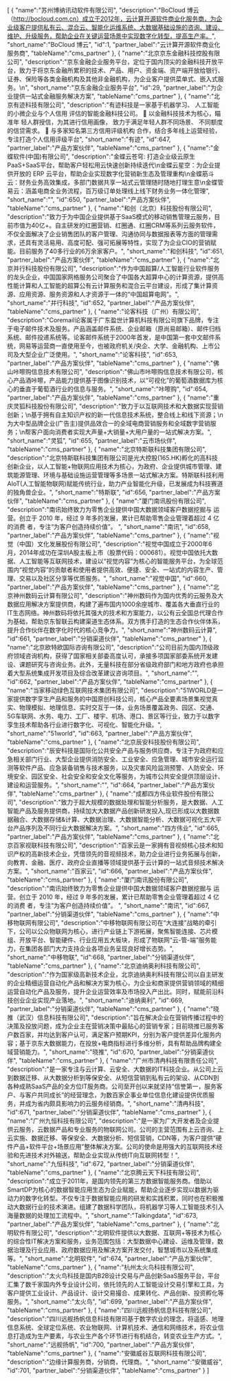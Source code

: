 [
	{
		"name":"苏州博纳讯动软件有限公司",
		"description":"BoCloud 博云（http://bocloud.com.cn）成立于2012年，云计算开源软件商业化服务商，为企业级客户提供私有云、混合云、智能化运维系统、大数据基础设施的咨询、建设、维护、升级服务，帮助企业在关键运营场景中实现数字化转型，提高生产率。",
		"short_name":"BoCloud 博云",
		"id":1,
		"partner_label":"云计算开源软件商业化服务商",
		"tableName":"cms_partner"
	},
	{
		"name":"北京京东金融科技控股有限公司",
		"description":"京东金融企业服务平台，定位于国内顶尖的金融科技开放平台，致力于将京东金融所累积的技术、产品、用户、资金端、资产端开放给银行、证券、保险等各类金融机构及其他非金融机构，为企业客户提供菜单式、嵌入式服务。\n",
		"short_name":"京东金融企业服务平台",
		"id":29,
		"partner_label":"为企业提供一站式金融服务解决方案",
		"tableName":"cms_partner"
	},
	{
		"name":"北京有迹科技有限公司",
		"description":"有迹科技是一家基于机器学习、 人工智能的小微企业与个人信用 评估的智能金融科技公司。  以金融科技技术为核心，瞄准年 轻人群授信，为其进行信用画像， 致力于满足年轻人群不同场景、 不同额度的信贷需求。  与多家知名第三方信用评级机构 合作，结合多年线上运营经验， 专注打造个人信用评级平台",
		"short_name":"有迹",
		"id":647,
		"partner_label":"产品方案伙伴",
		"tableName":"cms_partner"
	},
	{
		"name":"金蝶软件(中国)有限公司",
		"description":"金蝶云苍穹: 打造企业级云原生PaaS+SaaS平台，帮助客户轻松用云快速创新持续迭代\n金蝶云星空：为企业提供开放的 ERP 云平台，帮助企业实现数字化营销新生态及管理重构\n金蝶筋斗云：财务业务高效集成，多部门数据共享一站式云管理随时随地打理生意\n金蝶管易云：涵盖电商全业务流程，百万级订单处理线上线下财务业务一体化管理",
		"short_name":"",
		"id":650,
		"partner_label":"产品方案伙伴",
		"tableName":"cms_partner"
	},
	{
		"name":"和创（北京）科技股份有限公司",
		"description":"致力于为中国企业提供基于SaaS模式的移动销售管理云服务，目前市值为40亿+。自主研发的红圈营销、红圈通、红圈CRM等系列云服务软件，不仅全面解决了企业销售团队的客户管理、沟通协同与数据报表等方面的管理需求，还具有灵活易用、高度可配、强可拓展等特性，实现了为企业CIO的营销赋能。目前服务了40多行业的6万余家客户。",
		"short_name":"和创科技",
		"id":651,
		"partner_label":"产品方案伙伴",
		"tableName":"cms_partner"
	},
	{
		"name":"北京并行科技股份有限公司",
		"description":"作为中国超算/人工智能行业软件服务的龙头企业，中国国家网格服务公司聚合了中国各大超算中心的计算资源，提供高性能计算和人工智能的超算公有云计算服务和混合云平台建设，形成了集计算资源、应用资源、服务资源和人才资源于一体的“中国超算电网”。",
		"short_name":"并行科技",
		"id":652,
		"partner_label":"产品方案伙伴",
		"tableName":"cms_partner"
	},
	{
		"name":"论客科技（广州）有限公司",
		"description":"Coremail论客属于广东盈世计算机科技有限公司旗下品牌，专注于电子邮件技术及服务。产品涵盖邮件系统、企业邮箱（原尚易邮箱）、邮件归档系统、邮件投递系统等。论客邮件系统于2000年首发，是中国第一套中文邮件系统，网易等运营商一直使用至今，也被政府机关/央企、大学、金融机构、上市公司及大型企业广泛使用。",
		"short_name":"论客科技",
		"id":653,
		"partner_label":"产品方案伙伴",
		"tableName":"cms_partner"
	},
	{
		"name":"佛山咔嚓购信息技术有限公司",
		"description":"佛山市咔嚓购信息技术有限公司，核心产品酒咔嚓，产品能力提供基于图像识别技术，以“可视化”的葡萄酒数据库为核心的垂直于葡萄酒行业的信息与服务。",
		"short_name":"咔嚓购",
		"id":654,
		"partner_label":"产品方案伙伴",
		"tableName":"cms_partner"
	},
	{
		"name":"重庆灵狐科技股份有限公司",
		"description":"致力于以互联网技术和大数据实现营销创新；\n基于拥有自主知识产权的新一代信息技术系统，整合线上和线下资源；\n为大中型品牌企业(广告主)提供品效合一的全域电商营销服务和全域数字营销服务；\n帮客户面向消费者实现大声量+大销量+大用户量的一站式解决方案。",
		"short_name":"灵狐",
		"id":655,
		"partner_label":"云市场伙伴",
		"tableName":"cms_partner"
	},
	{
		"name":"北京特斯联科技集团有限公司",
		"description":"北京特斯联科技集团有限公司是光大控股(165.HK)孵化的高科技创新企业，以人工智能+物联网应用技术为核心，为政府、企业提供城市管理、建筑能源管理、环境与基础设施运营管理等多场景一站式解决方案。特斯联科技利用 AIoT(人工智能物联网)赋能传统行业，助力产业智能化升级，已发展成为科技赛道的独角兽企业。",
		"short_name":"特斯联",
		"id":656,
		"partner_label":"产品方案伙伴",
		"tableName":"cms_partner"
	},
	{
		"name":"厦门南讯股份有限公司",
		"description":"南讯始终致力为零售企业提供中国大数据领域客户数据挖掘与 运营。创立于 2010 年，经过 9 年多的发展，累计已帮助零售企业管理着超过 4 亿的消费 者，专注“为客户创造持续价值”。   ",
		"short_name":"南讯",
		"id":658,
		"partner_label":"产品方案伙伴",
		"tableName":"cms_partner"
	},
	{
		"name":"视觉（中国）文化发展股份有限公司",
		"description":"视觉中国成立于2000年6月，2014年成功在深圳A股主板上市（股票代码：000681）。视觉中国依托大数据、人工智能等互联网技术，建设以“视觉内容”为核心的智能服务平台，为全球范围内“视觉内容”的贡献者和使用者提供高效、便捷、安全、一站式的内容生产、管理、交易以及社区分享等优质服务。",
		"short_name":"视觉中国",
		"id":660,
		"partner_label":"产品方案伙伴",
		"tableName":"cms_partner"
	},
	{
		"name":"北京神州数码云计算有限公司",
		"description":"神州数码作为国内优秀的云服务及大数据应用解决方案提供商，构建了遍布国内1000余座城市、覆盖各大垂直行业的IT生态网络。神州数码将依托其强大的技术和方案能力，以公有云全国总代理合作为基础，帮助京东智联云构建渠道生态体系。双方携手打造的生态合作伙伴体系，提升合作伙伴在数字化时代的核心竞争力。",
		"short_name":"神州数码云计算",
		"id":661,
		"partner_label":"分销渠道伙伴",
		"tableName":"cms_partner"
	},
	{
		"name":"北京欧特欧国际咨询有限公司",
		"description":"公司目前为国内顶级政府领域咨询机构，获得了国家相关部委高度认可，承接多项国家部委系统开发建设、课题研究与咨询业务。此外，无量科技在部分省级政府部门和地方政府也承担着大型系统集成开发项目及综合改革建议咨询项目。",
		"short_name":"",
		"id":662,
		"partner_label":"产品方案伙伴",
		"tableName":"cms_partner"
	},
	{
		"name":"当家移动绿色互联网技术集团有限公司",
		"description":"51WORLD是一家提供数字孪生产品和服务的中国原创科技公司，核心产品全要素场景集视觉真实、物理模拟、地理信息、实时交互于一体，业务场景覆盖政务、园区、交通、5G车联网、水务、电力、工厂、楼宇、机场、港口、景区等行业，致力于以数字孪生技术帮助各行业进行数字化、可视化、智能化升级。",
		"short_name":"51world",
		"id":663,
		"partner_label":"产品方案伙伴",
		"tableName":"cms_partner"
	},
	{
		"name":"北京辰安科技股份有限公司",
		"description":"辰安科技是国际化公共安全产品与服务供应商，专注于为政府和应急相关部门行业、大型企业提供消防安全、工业安全、应急管理、城市安全运行监测等软件产品、应急装备销售与技术服务，以及灾害风险监测预警、人防安全、环境安全、园区安全、社会安全和安全文化等服务，为城市公共安全提供顶层设计、建设和运营服务。",
		"short_name":"",
		"id":664,
		"partner_label":"产品方案伙伴",
		"tableName":"cms_partner"
	},
	{
		"name":"成都四方伟业软件股份有限公司",
		"description":"致力于超大规模的数据处理和智能分析服务，是大数据、人工智能产品及服务提供商，持续加大大数据产品创新研发投入,现已形成以大数据数据融合、大数据存储&计算、大数据治理、大数据智能分析、大数据可视化五大平台产品序列及不同行业大数据解决方案。",
		"short_name":"四方伟业",
		"id":665,
		"partner_label":"产品方案伙伴",
		"tableName":"cms_partner"
	},
	{
		"name":"北京百家视联科技有限公司",
		"description":"百家云是一家拥有音视频核心技术和知识产权的高新技术企业，凭借领先的音视频技术，助力企业进行业务拓展与创新， 向教育、金融、医疗、政府企业直播等领域提供基于云计算的一站式音频技术解决方案。",
		"short_name":"百家云",
		"id":666,
		"partner_label":"产品方案伙伴",
		"tableName":"cms_partner"
	},
	{
		"name":"厦门南讯股份有限公司",
		"description":"南讯始终致力为零售企业提供中国大数据领域客户数据挖掘与 运营。创立于 2010 年，经过 9 年多的发展，累计已帮助零售企业管理着超过 4 亿的消费 者，专注“为客户创造持续价值”。   ",
		"short_name":"南讯",
		"id":667,
		"partner_label":"分销渠道伙伴",
		"tableName":"cms_partner"
	},
	{
		"name":"中移物联网有限公司",
		"description":"中移物联网有限公司在“大连接”战略的牵引下，公司以公众物联网为核心，进行产业链上下游拓展，聚焦智能连接、芯片模组、开放平台、智能硬件、行业应用五大板块，形成了物联网“云-管-端”服务能力，在集团各部门大力支持企业各项业务呈现良好增长态势。",
		"short_name":"中移物联",
		"id":668,
		"partner_label":"分销渠道伙伴",
		"tableName":"cms_partner"
	},
	{
		"name":"北京迪纳奥利科技有限公司",
		"description":"作为国家级高新技术企业，北京迪纳奥利科技有限公司以自主研发的企业精细运营自动化产品和解决方案为核心，为企业和商家提供营销领域的精细运营自动化产品及服务，提升企业运营效率及市场投入产出比。同时，赋能前沿科技创业企业实现产业落地。",
		"short_name":"迪纳奥利",
		"id":669,
		"partner_label":"分销渠道伙伴",
		"tableName":"cms_partner"
	},
	{
		"name":"晓推（武汉）信息科技有限公司",
		"description":"旨在解决企业在营销传播过程中的决策及投放问题，成为企业主在营销决策中最贴心的营销专家；目前晓推已服务客户数百家，并均达到客户认可，满足客户预期KPI，分别为客户提供差异化服务内容；基于京东大数据能力，在投放+电商指标进行多维分析，具有帮助品牌构建全域营销能力。",
		"short_name":"晓推",
		"id":670,
		"partner_label":"分销渠道伙伴",
		"tableName":"cms_partner"
	},
	{
		"name":"广州市清冉科技有限责任公司",
		"description":"是一家专注与云计算、云安全、大数据的IT科技企业。从公司上云到数据迁移、从大数据分析到等保安全、从短信营销到私有云的架设、从CDN到各种成熟SaaS产品的全方位IT服务商。公司至开创以来就坚持“信誉第一，服务客户、与客户共同成长”的经营理念，为数百家企事业单位信息化建设提供优质服务，并成为省内颇具影响力的云服务经销商。",
		"short_name":"清冉科技",
		"id":671,
		"partner_label":"分销渠道伙伴",
		"tableName":"cms_partner"
	},
	{
		"name":"广州九恒科技有限公司",
		"description":"是一家为广大开发者及企业提供云服务，云数据产品和专业服务的物联网公司。公司的主营范围有上云咨询、上云实施、数据迁移、等保安全、大数据分析、短信营销，CDN等，为客户提供“硬件产品+软件平台+场景应用”整体解决方案。公司的使命是用强大的互联网技术经验和先进技术对外输送，帮助企业实现从传统IT向互联网转型！",
		"short_name":"九恒科技",
		"id":672,
		"partner_label":"分销渠道伙伴",
		"tableName":"cms_partner"
	},
	{
		"name":"北京腾云天下科技有限公司",
		"description":"成立于2011年，是国内领先的第三方数据智能服务商。借助以SmartDP为核心的数据智能应用生态为企业赋能，帮助企业逐步实现以数据为驱动力的数字化转型。不仅专注于数据智能应用的研发和实践积累，同时也在积极推动大数据行业的技术演进。组建了数据科学团队，将机器学习等人工智能技术引入海量数据的处理加工流程中。",
		"short_name":"Talkingdata",
		"id":673,
		"partner_label":"产品方案伙伴",
		"tableName":"cms_partner"
	},
	{
		"name":"北明软件有限公司",
		"description":"北明软件提供以大数据、互联网+等技术为核心的综合性IT解决方案和服务，业务范围包括：大型数据中心建设、运维及管理，数据治理及行业应用、政府数据应用及解决方案开发交付，智慧城市以及系统集成等。",
		"short_name":"北明软件",
		"id":674,
		"partner_label":"产品方案伙伴",
		"tableName":"cms_partner"
	},
	{
		"name":"杭州太火鸟科技有限公司",
		"description":"太火鸟科技是国内B2B设计交易与产品创新SaaS服务平台，平台汇集了数千家国内外专业设计公司，依托领先的人工智能设计交易引擎和工具，为客户提供工业设计、产品设计、设计交易撮合、成果转化、产品创新、投资孵化等服务。",
		"short_name":"太火鸟",
		"id":699,
		"partner_label":"产品方案伙伴",
		"tableName":"cms_partner"
	},
	{
		"name":"四川远舰扬帆信息科技有限公司",
		"description":"四川远舰扬帆信息科技有限司基于数字农业的理念，将遥感、地理信息系统、全球定位系统、农业物联网、计算机技术、通信和网络技术，将农业信息打造成为生产要素，与农业生产各个环节进行有机结合，转变农业生产方式。",
		"short_name":"远舰扬帆",
		"id":700,
		"partner_label":"产品方案伙伴",
		"tableName":"cms_partner"
	},
	{
		"name":"安徽威谷互联网科技有限公司",
		"description":"边缘计算服务商，分销商，代理商。",
		"short_name":"安徽威谷",
		"id":701,
		"partner_label":"分销渠道伙伴",
		"tableName":"cms_partner"
	}
]